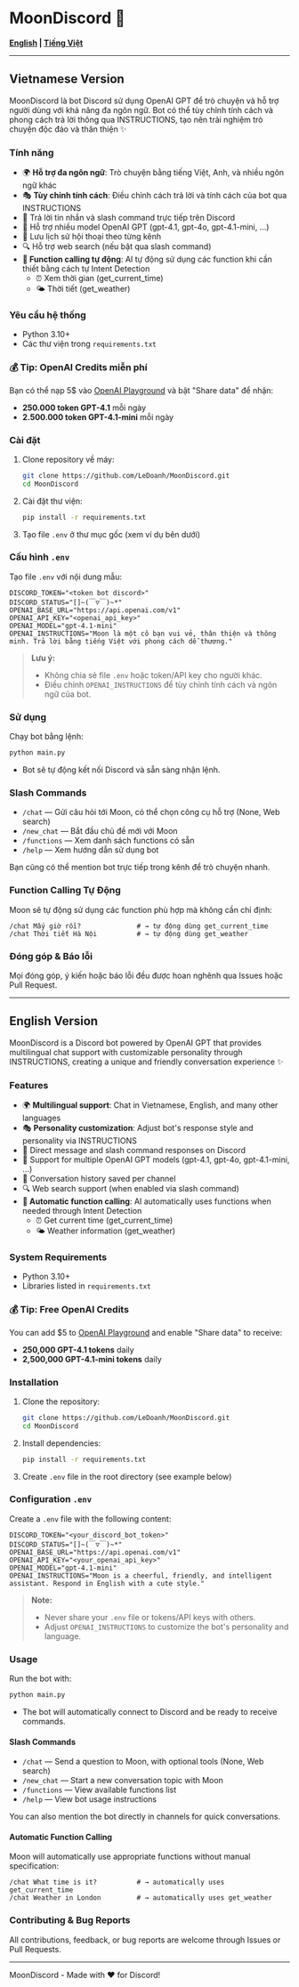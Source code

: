# MoonDiscord 🌙

**[English](#english-version) | [Tiếng Việt](#vietnamese-version)**

---

## Vietnamese Version

MoonDiscord là bot Discord sử dụng OpenAI GPT để trò chuyện và hỗ trợ người dùng với khả năng đa ngôn ngữ. Bot có thể tùy chỉnh tính cách và phong cách trả lời thông qua INSTRUCTIONS, tạo nên trải nghiệm trò chuyện độc đáo và thân thiện ✨

### Tính năng
- 🌍 **Hỗ trợ đa ngôn ngữ**: Trò chuyện bằng tiếng Việt, Anh, và nhiều ngôn ngữ khác
- 🎭 **Tùy chỉnh tính cách**: Điều chỉnh cách trả lời và tính cách của bot qua INSTRUCTIONS
- 💬 Trả lời tin nhắn và slash command trực tiếp trên Discord
- 🤖 Hỗ trợ nhiều model OpenAI GPT (gpt-4.1, gpt-4o, gpt-4.1-mini, ...)
- 📝 Lưu lịch sử hội thoại theo từng kênh
- 🔍 Hỗ trợ web search (nếu bật qua slash command)
- **🔧 Function calling tự động**: AI tự động sử dụng các function khi cần thiết bằng cách tự Intent Detection
  - ⏰ Xem thời gian (get_current_time)
  - 🌤️ Thời tiết (get_weather)

### Yêu cầu hệ thống
- Python 3.10+
- Các thư viện trong `requirements.txt`

### 💰 Tip: OpenAI Credits miễn phí
Bạn có thể nạp 5$ vào [OpenAI Playground](https://platform.openai.com/playground) và bật "Share data" để nhận:
- **250.000 token GPT-4.1** mỗi ngày
- **2.500.000 token GPT-4.1-mini** mỗi ngày

### Cài đặt
1. Clone repository về máy:
   ```sh
   git clone https://github.com/LeDoanh/MoonDiscord.git
   cd MoonDiscord
   ```
2. Cài đặt thư viện:
   ```sh
   pip install -r requirements.txt
   ```
3. Tạo file `.env` ở thư mục gốc (xem ví dụ bên dưới)

### Cấu hình `.env`
Tạo file `.env` với nội dung mẫu:
```env
DISCORD_TOKEN="<token bot discord>"
DISCORD_STATUS="[]~(￣▽￣)~*"
OPENAI_BASE_URL="https://api.openai.com/v1"
OPENAI_API_KEY="<openai_api_key>"
OPENAI_MODEL="gpt-4.1-mini"
OPENAI_INSTRUCTIONS="Moon là một cô bạn vui vẻ, thân thiện và thông minh. Trả lời bằng tiếng Việt với phong cách dễ thương."
```
> **Lưu ý:** 
> - Không chia sẻ file `.env` hoặc token/API key cho người khác.
> - Điều chỉnh `OPENAI_INSTRUCTIONS` để tùy chỉnh tính cách và ngôn ngữ của bot.

### Sử dụng
Chạy bot bằng lệnh:
```sh
python main.py
```
- Bot sẽ tự động kết nối Discord và sẵn sàng nhận lệnh.

### Slash Commands
- `/chat` — Gửi câu hỏi tới Moon, có thể chọn công cụ hỗ trợ (None, Web search)
- `/new_chat` — Bắt đầu chủ đề mới với Moon
- `/functions` — Xem danh sách functions có sẵn
- `/help` — Xem hướng dẫn sử dụng bot

Bạn cũng có thể mention bot trực tiếp trong kênh để trò chuyện nhanh.

### Function Calling Tự Động
Moon sẽ tự động sử dụng các function phù hợp mà không cần chỉ định:
```
/chat Mấy giờ rồi?              # → tự động dùng get_current_time
/chat Thời tiết Hà Nội          # → tự động dùng get_weather
```

### Đóng góp & Báo lỗi
Mọi đóng góp, ý kiến hoặc báo lỗi đều được hoan nghênh qua Issues hoặc Pull Request.

---

## English Version

MoonDiscord is a Discord bot powered by OpenAI GPT that provides multilingual chat support with customizable personality through INSTRUCTIONS, creating a unique and friendly conversation experience ✨

### Features
- 🌍 **Multilingual support**: Chat in Vietnamese, English, and many other languages
- 🎭 **Personality customization**: Adjust bot's response style and personality via INSTRUCTIONS
- 💬 Direct message and slash command responses on Discord
- 🤖 Support for multiple OpenAI GPT models (gpt-4.1, gpt-4o, gpt-4.1-mini, ...)
- 📝 Conversation history saved per channel
- 🔍 Web search support (when enabled via slash command)
- **🔧 Automatic function calling**: AI automatically uses functions when needed through Intent Detection
  - ⏰ Get current time (get_current_time)
  - 🌤️ Weather information (get_weather)

### System Requirements
- Python 3.10+
- Libraries listed in `requirements.txt`

### 💰 Tip: Free OpenAI Credits
You can add $5 to [OpenAI Playground](https://platform.openai.com/playground) and enable "Share data" to receive:
- **250,000 GPT-4.1 tokens** daily
- **2,500,000 GPT-4.1-mini tokens** daily

### Installation
1. Clone the repository:
   ```sh
   git clone https://github.com/LeDoanh/MoonDiscord.git
   cd MoonDiscord
   ```
2. Install dependencies:
   ```sh
   pip install -r requirements.txt
   ```
3. Create `.env` file in the root directory (see example below)

### Configuration `.env`
Create a `.env` file with the following content:
```env
DISCORD_TOKEN="<your_discord_bot_token>"
DISCORD_STATUS="[]~(￣▽￣)~*"
OPENAI_BASE_URL="https://api.openai.com/v1"
OPENAI_API_KEY="<your_openai_api_key>"
OPENAI_MODEL="gpt-4.1-mini"
OPENAI_INSTRUCTIONS="Moon is a cheerful, friendly, and intelligent assistant. Respond in English with a cute style."
```
> **Note:** 
> - Never share your `.env` file or tokens/API keys with others.
> - Adjust `OPENAI_INSTRUCTIONS` to customize the bot's personality and language.

### Usage
Run the bot with:
```sh
python main.py
```
- The bot will automatically connect to Discord and be ready to receive commands.

#### Slash Commands
- `/chat` — Send a question to Moon, with optional tools (None, Web search)
- `/new_chat` — Start a new conversation topic with Moon
- `/functions` — View available functions list
- `/help` — View bot usage instructions

You can also mention the bot directly in channels for quick conversations.

#### Automatic Function Calling
Moon will automatically use appropriate functions without manual specification:
```
/chat What time is it?          # → automatically uses get_current_time
/chat Weather in London         # → automatically uses get_weather
```

### Contributing & Bug Reports
All contributions, feedback, or bug reports are welcome through Issues or Pull Requests.

---
MoonDiscord - Made with ❤️ for Discord!
